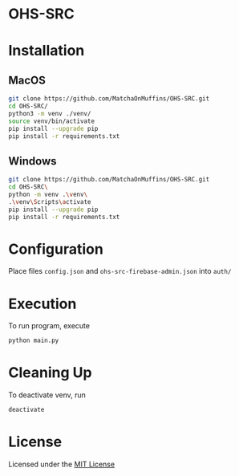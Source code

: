 # OHS-SRC
# Installation

## MacOS
```bash
git clone https://github.com/MatchaOnMuffins/OHS-SRC.git
cd OHS-SRC/
python3 -m venv ./venv/
source venv/bin/activate
pip install --upgrade pip
pip install -r requirements.txt
```

## Windows
```bash
git clone https://github.com/MatchaOnMuffins/OHS-SRC.git
cd OHS-SRC\
python -m venv .\venv\
.\venv\Scripts\activate
pip install --upgrade pip
pip install -r requirements.txt
```
# Configuration
Place files `config.json` and `ohs-src-firebase-admin.json` into `auth/`

# Execution
To run program, execute
```bash
python main.py
```

# Cleaning Up
To deactivate venv, run
```bash
deactivate
```
# License
Licensed under the [MIT License](LICENSE)